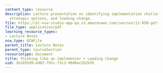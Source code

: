 ```yaml
---
content_type: resource
description: Lecture presentation on identifying implementation challenges and generating
  strategic options, and leading change.
file: https://ol-ocw-studio-app-qa.s3.amazonaws.com/courses/11-958-getting-things-implemented-strategy-people-performance-and-leadership-january-iap-2009/3b2455d9ed62791c73c398d0ac2b2bfb_slides5.pdf
file_type: application/pdf
learning_resource_types:
- Lecture Notes
ocw_type: OCWFile
parent_title: Lecture Notes
parent_type: CourseSection
resourcetype: Document
title: Thinking like an implementer + Leading change
uid: 3b2455d9-ed62-791c-73c3-98d0ac2b2bfb
---
```

